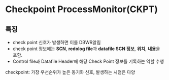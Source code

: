 # Checkpoint ProcessMonitor(**CKPT**)

## 특징

- check point 신호가 발생하면 이를 DBWR알림
- check point 정보에는 **SCN**, **redolog file**과 **datafile SCN 정보**, **위치**, **내용**을 포함.
- Control file과 Datafile Header에 해당 Check Point 정보를 기록하는 역할 수행

checkpoint: 가장 우선순위가 높은 동기화 신호, 발생하는 시점은 다양